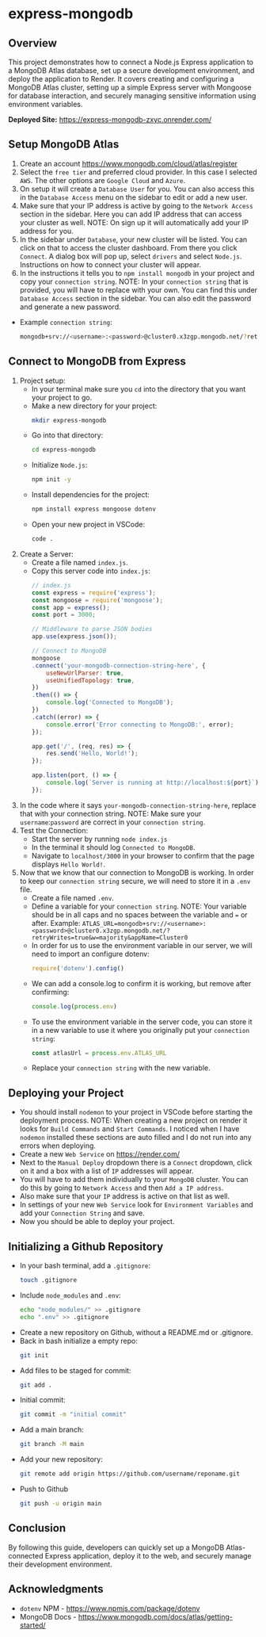 # express-mongodb

## Overview

This project demonstrates how to connect a Node.js Express application to a MongoDB Atlas database, set up a secure development environment, and deploy the application to Render. It covers creating and configuring a MongoDB Atlas cluster, setting up a simple Express server with Mongoose for database interaction, and securely managing sensitive information using environment variables. 

**Deployed Site:** <https://express-mongodb-zxyc.onrender.com/>

## Setup MongoDB Atlas
1. Create an account <https://www.mongodb.com/cloud/atlas/register>
2. Select the `free tier` and preferred cloud provider. In this case I selected `AWS`. The other options are `Google Cloud` and `Azure`. 
3. On setup it will create a `Database User` for you. You can also access this in the `Database Access` menu on the sidebar to edit or add a new user. 
4. Make sure that your IP address is active by going to the `Network Access` section in the sidebar. Here you can add IP address that can access your cluster as well. NOTE: On sign up it will automatically add your IP address for you. 
5. In the sidebar under `Database`, your new cluster will be listed. You can click on that to access the cluster dashboard. 
From there you click `Connect`. A dialog box will pop up, select `drivers` and select `Node.js`. Instructions on how to connect your cluster will appear. 
6. In the instructions it tells you to `npm install mongodb` in your project and copy your `connection string`. NOTE: In your `connection string` that is provided, you will have to replace <username><password> with your own. You can find this under `Database Access` section in the sidebar. You can also edit the password and generate a new password. 
- Example `connection string`: 

    ```bash
   mongodb+srv://<username>:<password>@cluster0.x3zgp.mongodb.net/?retryWrites=true&w=majority&appName=Cluster0


## Connect to MongoDB from Express

1. Project setup:
    - In your terminal make sure you `cd` into the directory that you want your project to go.
    - Make a new directory for your project:
        ```bash
        mkdir express-mongodb
    - Go into that directory:
        ```bash
        cd express-mongodb
    - Initialize `Node.js`:
        ```bash
        npm init -y
    - Install dependencies for the project:
        ```bash
        npm install express mongoose dotenv
    - Open your new project in VSCode:
        ```bash
        code .
2. Create a Server:
    - Create a file named `index.js`.
    - Copy this server code into `index.js`:
        ```js
        // index.js
        const express = require('express');
        const mongoose = require('mongoose');
        const app = express();
        const port = 3000;

        // Middleware to parse JSON bodies
        app.use(express.json());

        // Connect to MongoDB
        mongoose
        .connect('your-mongodb-connection-string-here', {
            useNewUrlParser: true,
            useUnifiedTopology: true,
        })
        .then(() => {
            console.log('Connected to MongoDB');
        })
        .catch((error) => {
            console.error('Error connecting to MongoDB:', error);
        });

        app.get('/', (req, res) => {
            res.send('Hello, World!');
        });

        app.listen(port, () => {
            console.log(`Server is running at http://localhost:${port}`);
        });
3. In the code where it says `your-mongodb-connection-string-here`, replace that with your connection string. NOTE: Make sure your `username`:`password` are correct in your `connection string`. 
4. Test the Connection:
    - Start the server by running `node index.js`
    - In the terminal it should log `Connected to MongoDB`.
    - Navigate to `localhost/3000` in your browser to confirm that the page displays `Hello World!`. 
5. Now that we know that our connection to MongoDB is working. In order to keep our `connection string` secure, we will need to store it in a `.env` file. 
    - Create a file named `.env`.
    - Define a variable for your `connection string`. NOTE: Your variable should be in all caps and no spaces between the variable and `=` or after.
        Example: `ATLAS_URL=mongodb+srv://<username>:<password>@cluster0.x3zgp.mongodb.net/?retryWrites=true&w=majority&appName=Cluster0`
    - In order for us to use the environment variable in our server, we will need to import an configure dotenv:
        ```js
        require('dotenv').config()
    - We can add a console.log to confirm it is working, but remove after confirming:
        ```js
        console.log(process.env)
    - To use the environment variable in the server code, you can store it in a new variable to use it where you originally put your `connection string`:
        ```js
        const atlasUrl = process.env.ATLAS_URL
    - Replace your `connection string` with the new variable. 

## Deploying your Project
- You should install `nodemon` to your project in VSCode before starting the deployment process. NOTE: When creating a new project on render it looks for `Build Commands` and `Start Commands`. I noticed when I have `nodemon` installed these sections are auto filled and I do not run into any errors when deploying. 
- Create a new `Web Service` on <https://render.com/>
- Next to the `Manual Deploy` dropdown there is a `Connect` dropdown, click on it and a box with a list of `IP` addresses will appear.
- You will have to add them individually to your `MongoDB` cluster. You can do this by going to `Network Access` and then `Add a IP address`. 
- Also make sure that your `IP` address is active on that list as well. 
- In settings of your new `Web Service` look for `Environment Variables` and add your `Connection String` and save. 
- Now you should be able to deploy your project. 

## Initializing a Github Repository
- In your bash terminal, add a `.gitignore`:
    ```bash
    touch .gitignore
- Include `node_modules` and `.env`:
    ```bash
    echo "node_modules/" >> .gitignore
    echo ".env" >> .gitignore
- Create a new repository on Github, without a README.md or .gitignore.
- Back in bash initialize a empty repo:
    ```bash
    git init
- Add files to be staged for commit:
    ```bash
    git add .
- Initial commit:
    ```bash
    git commit -m "initial commit"
- Add a main branch:
    ```bash
    git branch -M main
- Add your new repository:
    ```bash
    git remote add origin https://github.com/username/reponame.git
- Push to Github
    ```bash
    git push -u origin main

## Conclusion

By following this guide, developers can quickly set up a MongoDB Atlas-connected Express application, deploy it to the web, and securely manage their development environment.
    
## Acknowledgments
- `dotenv` NPM - <https://www.npmjs.com/package/dotenv>
- MongoDB Docs - <https://www.mongodb.com/docs/atlas/getting-started/>